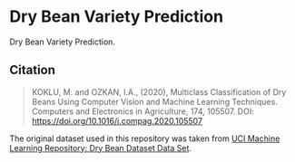 # Dry Bean Variety Prediction

Dry Bean Variety Prediction.

## Citation

> KOKLU, M. and OZKAN, I.A., (2020), Multiclass Classification of Dry Beans Using Computer Vision and Machine Learning Techniques. Computers and Electronics in Agriculture, 174, 105507. DOI: <https://doi.org/10.1016/j.compag.2020.105507>

The original dataset used in this repository was taken from [UCI Machine Learning Repository: Dry Bean Dataset Data Set](https://archive.ics.uci.edu/ml/datasets/Dry+Bean+Dataset).
